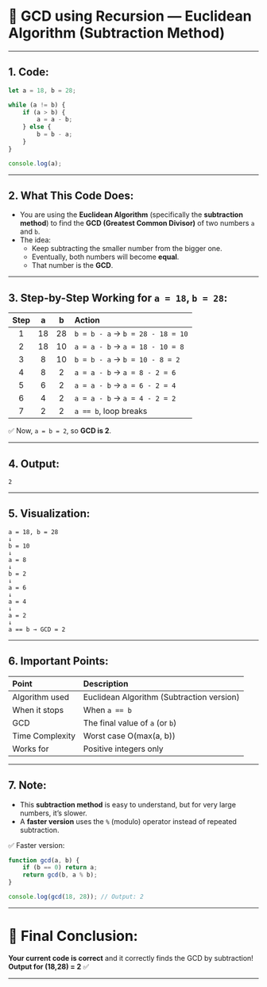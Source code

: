 
# 📜 GCD using Recursion — Euclidean Algorithm (Subtraction Method)

---

## 1. Code:

```javascript
let a = 18, b = 28;

while (a != b) {
    if (a > b) {
        a = a - b;
    } else {
        b = b - a;
    }
}

console.log(a);
```

---

## 2. What This Code Does:

- You are using the **Euclidean Algorithm** (specifically the **subtraction method**) to find the **GCD (Greatest Common Divisor)** of two numbers `a` and `b`.
- The idea:
  - Keep subtracting the smaller number from the bigger one.
  - Eventually, both numbers will become **equal**.
  - That number is the **GCD**.

---

## 3. Step-by-Step Working for `a = 18`, `b = 28`:

| Step | a | b | Action |
|:----:|:--:|:--:|:------|
| 1 | 18 | 28 | `b = b - a` → `b = 28 - 18 = 10` |
| 2 | 18 | 10 | `a = a - b` → `a = 18 - 10 = 8` |
| 3 | 8 | 10 | `b = b - a` → `b = 10 - 8 = 2` |
| 4 | 8 | 2 | `a = a - b` → `a = 8 - 2 = 6` |
| 5 | 6 | 2 | `a = a - b` → `a = 6 - 2 = 4` |
| 6 | 4 | 2 | `a = a - b` → `a = 4 - 2 = 2` |
| 7 | 2 | 2 | `a == b`, loop breaks |

✅ Now, `a = b = 2`, so **GCD is 2**.

---

## 4. Output:

```
2
```

---

## 5. Visualization:

```
a = 18, b = 28
↓
b = 10
↓
a = 8
↓
b = 2
↓
a = 6
↓
a = 4
↓
a = 2
↓
a == b → GCD = 2
```

---

## 6. Important Points:

| Point | Description |
|:------|:------------|
| Algorithm used | Euclidean Algorithm (Subtraction version) |
| When it stops | When `a == b` |
| GCD | The final value of `a` (or `b`) |
| Time Complexity | Worst case O(max(a, b)) |
| Works for | Positive integers only |

---

## 7. Note:
- This **subtraction method** is easy to understand, but for very large numbers, it’s slower.
- A **faster version** uses the `%` (modulo) operator instead of repeated subtraction.

✅ Faster version:
```javascript
function gcd(a, b) {
    if (b == 0) return a;
    return gcd(b, a % b);
}

console.log(gcd(18, 28)); // Output: 2
```

---

# 🎯 Final Conclusion:

**Your current code is correct** and it correctly finds the GCD by subtraction!  
**Output for (18,28) = 2** ✅

---